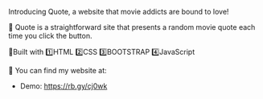 Introducing Quote, a website that movie addicts are bound to love!

📌 Quote is a straightforward site that presents a random movie quote each time you click the button.

📌Built with 
1️⃣HTML
2️⃣CSS
3️⃣BOOTSTRAP
4️⃣JavaScript

📌 You can find my website at:
   - Demo: https://rb.gy/cj0wk

